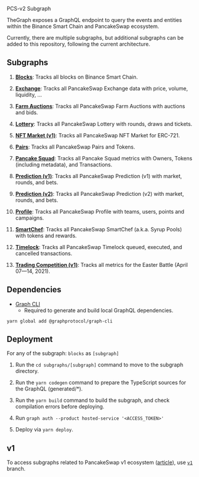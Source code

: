 PCS-v2 Subgraph

TheGraph exposes a GraphQL endpoint to query the events and entities within the Binance Smart Chain and PancakeSwap ecosystem.

Currently, there are multiple subgraphs, but additional subgraphs can be added to this repository, following the current architecture.

## Subgraphs

1. **[Blocks](https://thegraph.com/legacy-explorer/subgraph/pancakeswap/blocks)**: Tracks all blocks on Binance Smart Chain.

2. **[Exchange](https://pancakeswap.medium.com/pancakeswap-info-relaunch-in-partnership-with-150-000-bounty-winner-streamingfast-f7892559d388)**: Tracks all PancakeSwap Exchange data with price, volume, liquidity, ...

3. **[Farm Auctions](https://thegraph.com/legacy-explorer/subgraph/pancakeswap/farm-auctions)**: Tracks all PancakeSwap Farm Auctions with auctions and bids.

4. **[Lottery](https://thegraph.com/legacy-explorer/subgraph/pancakeswap/lottery)**: Tracks all PancakeSwap Lottery with rounds, draws and tickets.

5. **[NFT Market (v1)](https://thegraph.com/legacy-explorer/subgraph/pancakeswap/nft-market)**: Tracks all PancakeSwap NFT Market for ERC-721.

6. **[Pairs](https://thegraph.com/legacy-explorer/subgraph/pancakeswap/pairs)**: Tracks all PancakeSwap Pairs and Tokens.

7. **[Pancake Squad](https://thegraph.com/legacy-explorer/subgraph/pancakeswap/pancake-squad)**: Tracks all Pancake Squad metrics with Owners, Tokens (including metadata), and Transactions.

8. **[Prediction (v1)](https://thegraph.com/legacy-explorer/subgraph/pancakeswap/prediction)**: Tracks all PancakeSwap Prediction (v1) with market, rounds, and bets.

9. **[Prediction (v2)](https://thegraph.com/legacy-explorer/subgraph/pancakeswap/prediction-v2)**: Tracks all PancakeSwap Prediction (v2) with market, rounds, and bets.

10. **[Profile](https://thegraph.com/legacy-explorer/subgraph/pancakeswap/profile)**: Tracks all PancakeSwap Profile with teams, users, points and campaigns.

11. **[SmartChef](https://thegraph.com/legacy-explorer/subgraph/pancakeswap/smartchef)**: Tracks all PancakeSwap SmartChef (a.k.a. Syrup Pools) with tokens and rewards.

12. **[Timelock](https://thegraph.com/legacy-explorer/subgraph/pancakeswap/timelock)**: Tracks all PancakeSwap Timelock queued, executed, and cancelled transactions.

13. **[Trading Competition (v1)](https://thegraph.com/legacy-explorer/subgraph/pancakeswap/trading-competition-v1)**: Tracks all metrics for the Easter Battle (April 07—14, 2021).

## Dependencies

- [Graph CLI](https://github.com/graphprotocol/graph-cli)
    - Required to generate and build local GraphQL dependencies.

```shell
yarn global add @graphprotocol/graph-cli
```

## Deployment

For any of the subgraph: `blocks` as `[subgraph]`

1. Run the `cd subgraphs/[subgraph]` command to move to the subgraph directory.

2. Run the `yarn codegen` command to prepare the TypeScript sources for the GraphQL (generated/*).

3. Run the `yarn build` command to build the subgraph, and check compilation errors before deploying.

4. Run `graph auth --product hosted-service '<ACCESS_TOKEN>'`

5. Deploy via `yarn deploy`.

## v1

To access subgraphs related to PancakeSwap v1 ecosystem ([article](https://pancakeswap.medium.com/the-great-migration-vote-4093cb3edf23)), use [`v1`](https://github.com/pancakeswap/pancake-subgraph/tree/v1) branch.

